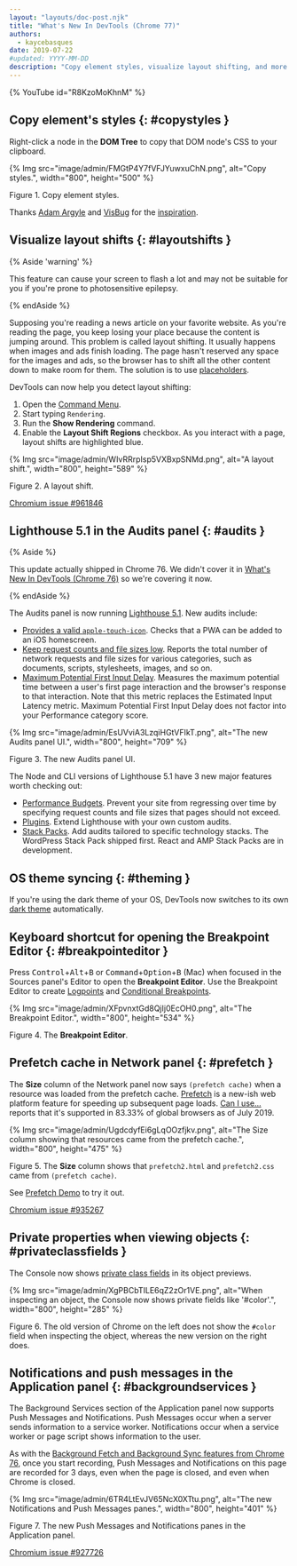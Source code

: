 ```yaml
---
layout: "layouts/doc-post.njk"
title: "What's New In DevTools (Chrome 77)"
authors:
  - kaycebasques
date: 2019-07-22
#updated: YYYY-MM-DD
description: "Copy element styles, visualize layout shifting, and more."
---
```


{% YouTube id="R8KzoMoKhnM" %}

## Copy element's styles {: #copystyles }

Right-click a node in the **DOM Tree** to copy that DOM node's CSS to your clipboard.

{% Img src="image/admin/FMGtP4Y7fVFJYuwxuChN.png", alt="Copy styles.", width="800", height="500" %}

Figure 1. Copy element styles.

Thanks [Adam Argyle][1] and [VisBug][2] for the [inspiration][3].

## Visualize layout shifts {: #layoutshifts }

{% Aside 'warning' %}

This feature can cause your screen to flash a lot and may not be suitable for you if you're prone to
photosensitive epilepsy.

{% endAside %}

Supposing you're reading a news article on your favorite website. As you're reading the page, you
keep losing your place because the content is jumping around. This problem is called layout
shifting. It usually happens when images and ads finish loading. The page hasn't reserved any space
for the images and ads, so the browser has to shift all the other content down to make room for
them. The solution is to use [placeholders][4].

DevTools can now help you detect layout shifting:

1.  Open the [Command Menu][5].
2.  Start typing `Rendering`.
3.  Run the **Show Rendering** command.
4.  Enable the **Layout Shift Regions** checkbox. As you interact with a page, layout shifts are
    highlighted blue.

{% Img src="image/admin/WIvRRrpIsp5VXBxpSNMd.png", alt="A layout shift.", width="800", height="589" %}

Figure 2. A layout shift.

[Chromium issue #961846][6]

## Lighthouse 5.1 in the Audits panel {: #audits }

{% Aside %}

This update actually shipped in Chrome 76. We didn't cover it in [What's New In DevTools
(Chrome 76)][7] so we're covering it now.

{% endAside %}

The Audits panel is now running [Lighthouse 5.1][8]. New audits include:

- [Provides a valid `apple-touch-icon`][9]. Checks that a PWA can be added to an iOS homescreen.
- [Keep request counts and file sizes low][10]. Reports the total number of network requests and
  file sizes for various categories, such as documents, scripts, stylesheets, images, and so on.
- [Maximum Potential First Input Delay][11]. Measures the maximum potential time between a user's
  first page interaction and the browser's response to that interaction. Note that this metric
  replaces the Estimated Input Latency metric. Maximum Potential First Input Delay does not factor
  into your Performance category score.

{% Img src="image/admin/EsUVviA3LzqiHGtVFIkT.png", alt="The new Audits panel UI.", width="800", height="709" %}

Figure 3. The new Audits panel UI.

The Node and CLI versions of Lighthouse 5.1 have 3 new major features worth checking out:

- [Performance Budgets][12]. Prevent your site from regressing over time by specifying request
  counts and file sizes that pages should not exceed.
- [Plugins][13]. Extend Lighthouse with your own custom audits.
- [Stack Packs][14]. Add audits tailored to specific technology stacks. The WordPress Stack Pack
  shipped first. React and AMP Stack Packs are in development.

## OS theme syncing {: #theming }

If you're using the dark theme of your OS, DevTools now switches to its own [dark theme][15]
automatically.

## Keyboard shortcut for opening the Breakpoint Editor {: #breakpointeditor }

Press <kbd>Control</kbd>+<kbd>Alt</kbd>+<kbd>B</kbd> or
<kbd>Command</kbd>+<kbd>Option</kbd>+<kbd>B</kbd> (Mac) when focused in the Sources panel's Editor
to open the **Breakpoint Editor**. Use the Breakpoint Editor to create [Logpoints][16] and
[Conditional Breakpoints][17].

{% Img src="image/admin/XFpvnxtGd8QjIj0EcOH0.png", alt="The Breakpoint Editor.", width="800", height="534" %}

Figure 4. The **Breakpoint Editor**.

## Prefetch cache in Network panel {: #prefetch }

The **Size** column of the Network panel now says `(prefetch cache)` when a resource was loaded from
the prefetch cache. [Prefetch][18] is a new-ish web platform feature for speeding up subsequent page
loads. [Can I use...][19] reports that it's supported in 83.33% of global browsers as of July 2019.

{% Img src="image/admin/UgdcdyfEi6gLqOOzfjkv.png", alt="The Size column showing that resources came from the prefetch cache.", width="800", height="475" %}

Figure 5. The **Size** column shows that `prefetch2.html` and `prefetch2.css` came from
`(prefetch cache)`.

See [Prefetch Demo][20] to try it out.

[Chromium issue #935267][21]

## Private properties when viewing objects {: #privateclassfields }

The Console now shows [private class fields][22] in its object previews.

{% Img src="image/admin/XgPBCbTILE6qZ2zOr1VE.png", alt="When inspecting an object, the Console now shows private fields like '#color'.", width="800", height="285" %}

Figure 6. The old version of Chrome on the left does not show the `#color` field when inspecting the
object, whereas the new version on the right does.

## Notifications and push messages in the Application panel {: #backgroundservices }

The Background Services section of the Application panel now supports Push Messages and
Notifications. Push Messages occur when a server sends information to a service worker.
Notifications occur when a service worker or page script shows information to the user.

As with the [Background Fetch and Background Sync features from Chrome 76][23], once you start
recording, Push Messages and Notifications on this page are recorded for 3 days, even when the page
is closed, and even when Chrome is closed.

{% Img src="image/admin/6TR4LtEvJV65NcX0XTtu.png", alt="The new Notifications and Push Messages panes.", width="800", height="401" %}

Figure 7. The new Push Messages and Notifications panes in the Application panel.

[Chromium issue #927726][24]

[1]: https://twitter.com/argyleink
[2]: https://chrome.google.com/webstore/detail/visbug/cdockenadnadldjbbgcallicgledbeoc
[3]: https://twitter.com/argyleink/status/1142216452184821760
[4]:
  /web/fundamentals/performance/lazy-loading-guidance/images-and-video#layout_shifting_and_placeholders
[5]: /docs/devtools/command-menu
[6]: https://crbug.com/961846
[7]: /web/updates/2019/05/devtools
[8]: https://github.com/GoogleChrome/lighthouse/releases/tag/v5.1.0
[9]: /web/fundamentals/design-and-ux/browser-customization#safari
[10]: /web/tools/lighthouse/audits/budgets
[11]: /web/updates/2018/05/first-input-delay
[12]: /web/tools/lighthouse/audits/budgets
[13]: https://github.com/GoogleChrome/lighthouse/blob/master/docs/plugins.md
[14]: https://github.com/GoogleChrome/lighthouse-stack-packs
[15]: /docs/devtools/customize/dark-theme
[16]: /web/updates/2019/01/devtools#logpoints
[17]: /docs/devtools/javascript/breakpoints#conditional-loc
[18]: /web/fundamentals/performance/resource-prioritization#prefetch
[19]: https://caniuse.com/#feat=link-rel-prefetch
[20]: https://devtools.glitch.me/wndt77/prefetch1.html
[21]: https://crbug.com/935267
[22]: https://v8.dev/features/class-fields#private-class-fields
[23]: /web/updates/2019/05/devtools#background
[24]: https://crbug.com/927726
